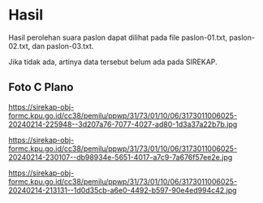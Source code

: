 # Hasil

Hasil perolehan suara paslon dapat dilihat pada file paslon-01.txt, paslon-02.txt, dan paslon-03.txt.

Jika tidak ada, artinya data tersebut belum ada pada SIREKAP.

## Foto C Plano

https://sirekap-obj-formc.kpu.go.id/cc38/pemilu/ppwp/31/73/01/10/06/3173011006025-20240214-225948--3d207a76-7077-4027-ad80-1d3a37a22b7b.jpg

https://sirekap-obj-formc.kpu.go.id/cc38/pemilu/ppwp/31/73/01/10/06/3173011006025-20240214-230107--db98934e-5651-4017-a7c9-7a676f57ee2e.jpg

https://sirekap-obj-formc.kpu.go.id/cc38/pemilu/ppwp/31/73/01/10/06/3173011006025-20240214-213131--1d0d35cb-a6e0-4492-b597-90e4ed994c42.jpg
